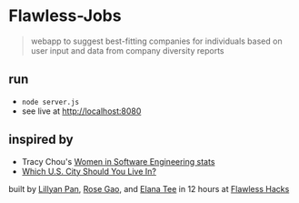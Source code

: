 # Flawless-Jobs

> webapp to suggest best-fitting companies for individuals based on user input and data from company diversity reports 

## run
* `node server.js`
* see live at [http://localhost:8080](http://localhost:8080)

## inspired by
* Tracy Chou's [Women in Software Engineering stats](https://docs.google.com/spreadsheets/d/1BxbEifUr1z6HwY2_IcExQwUpKPRZY3FZ4x4ZFzZU-5E/edit#gid=0)
* [Which U.S. City Should You Live In?](http://kenlimmj.github.io/cs3300/project2/america_city/)

built by [Lillyan Pan](http://github.com/lillyanpan), [Rose Gao](http://github.com/rosegao), and [Elana Tee](http://github.com/elanatee) in 12 hours at [Flawless Hacks](http://flawlesshacks.com/)
